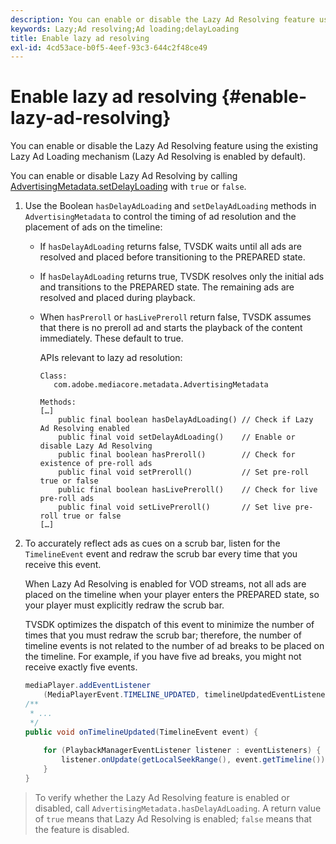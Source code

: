 ```yaml
---
description: You can enable or disable the Lazy Ad Resolving feature using the existing Lazy Ad Loading mechanism (Lazy Ad Resolving is enabled by default).
keywords: Lazy;Ad resolving;Ad loading;delayLoading
title: Enable lazy ad resolving
exl-id: 4cd53ace-b0f5-4eef-93c3-644c2f48ce49
---
```

# Enable lazy ad resolving {#enable-lazy-ad-resolving}

You can enable or disable the Lazy Ad Resolving feature using the existing Lazy Ad Loading mechanism (Lazy Ad Resolving is enabled by default).

You can enable or disable Lazy Ad Resolving by calling [AdvertisingMetadata.setDelayLoading](https://help.adobe.com/en_US/primetime/api/psdk/javadoc_2.4/com/adobe/mediacore/metadata/AdvertisingMetadata.html#setDelayAdLoading-boolean-) with `true` or `false`.

1. Use the Boolean `hasDelayAdLoading` and `setDelayAdLoading` methods in `AdvertisingMetadata` to control the timing of ad resolution and the placement of ads on the timeline:

    * If `hasDelayAdLoading` returns false, TVSDK waits until all ads are resolved and placed before transitioning to the PREPARED state. 
    * If `hasDelayAdLoading` returns true, TVSDK resolves only the initial ads and transitions to the PREPARED state. The remaining ads are resolved and placed during playback. 
    * When `hasPreroll` or `hasLivePreroll` return false, TVSDK assumes that there is no preroll ad and starts the playback of the content immediately. These default to true.

       APIs relevant to lazy ad resolution:     
    
       ```    
       Class: 
          com.adobe.mediacore.metadata.AdvertisingMetadata 
        
       Methods: 
       […] 
           public final boolean hasDelayAdLoading() // Check if Lazy Ad Resolving enabled 
           public final void setDelayAdLoading()    // Enable or disable Lazy Ad Resolving 
           public final boolean hasPreroll()        // Check for existence of pre-roll ads 
           public final void setPreroll()           // Set pre-roll true or false 
           public final boolean hasLivePreroll()    // Check for live pre-roll ads 
           public final void setLivePreroll()       // Set live pre-roll true or false 
       […]
       ```

1. To accurately reflect ads as cues on a scrub bar, listen for the `TimelineEvent` event and redraw the scrub bar every time that you receive this event.

   When Lazy Ad Resolving is enabled for VOD streams, not all ads are placed on the timeline when your player enters the PREPARED state, so your player must explicitly redraw the scrub bar.

   TVSDK optimizes the dispatch of this event to minimize the number of times that you must redraw the scrub bar; therefore, the number of timeline events is not related to the number of ad breaks to be placed on the timeline. For example, if you have five ad breaks, you might not receive exactly five events.

   ```java
   mediaPlayer.addEventListener 
       (MediaPlayerEvent.TIMELINE_UPDATED, timelineUpdatedEventListener); 
   /** 
    * ... 
    */ 
   public void onTimelineUpdated(TimelineEvent event) { 
    
       for (PlaybackManagerEventListener listener : eventListeners) { 
           listener.onUpdate(getLocalSeekRange(), event.getTimeline()); 
       } 
   } 
   
   ```

>To verify whether the Lazy Ad Resolving feature is enabled or disabled, call `AdvertisingMetadata.hasDelayAdLoading`. A return value of `true` means that Lazy Ad Resolving is enabled; `false` means that the feature is disabled.
